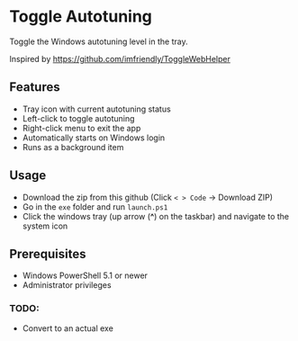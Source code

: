 # Toggle Autotuning
Toggle the Windows autotuning level in the tray.

Inspired by https://github.com/imfriendly/ToggleWebHelper


## Features
- Tray icon with current autotuning status
- Left-click to toggle autotuning
- Right-click menu to exit the app
- Automatically starts on Windows login
- Runs as a background item


## Usage
- Download the zip from this github (Click `< > Code` → Download ZIP)
- Go in the `exe` folder and run `launch.ps1`
- Click the windows tray (up arrow (**^**) on the taskbar) and navigate to the system icon


## Prerequisites
- Windows PowerShell 5.1 or newer
- Administrator privileges


### TODO:
- Convert to an actual exe
